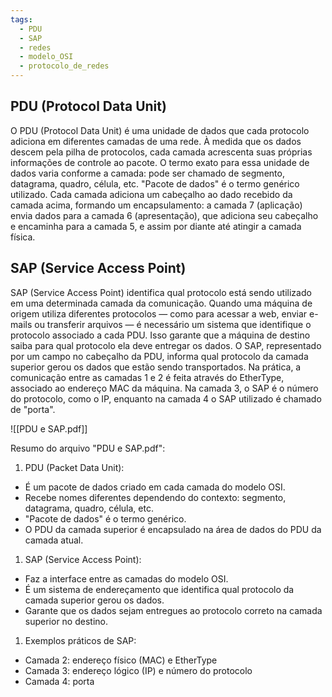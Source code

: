 ```yaml
---
tags:
  - PDU
  - SAP
  - redes
  - modelo_OSI
  - protocolo_de_redes
---
```

## PDU (Protocol Data Unit)

O PDU (Protocol Data Unit) é uma unidade de dados que cada protocolo adiciona em diferentes camadas de uma rede. À medida que os dados descem pela pilha de protocolos, cada camada acrescenta suas próprias informações de controle ao pacote. O termo exato para essa unidade de dados varia conforme a camada: pode ser chamado de segmento, datagrama, quadro, célula, etc. "Pacote de dados" é o termo genérico utilizado. Cada camada adiciona um cabeçalho ao dado recebido da camada acima, formando um encapsulamento: a camada 7 (aplicação) envia dados para a camada 6 (apresentação), que adiciona seu cabeçalho e encaminha para a camada 5, e assim por diante até atingir a camada física.

## SAP (Service Access Point)

SAP (Service Access Point) identifica qual protocolo está sendo utilizado em uma determinada camada da comunicação. Quando uma máquina de origem utiliza diferentes protocolos — como para acessar a web, enviar e-mails ou transferir arquivos — é necessário um sistema que identifique o protocolo associado a cada PDU. Isso garante que a máquina de destino saiba para qual protocolo ela deve entregar os dados. O SAP, representado por um campo no cabeçalho da PDU, informa qual protocolo da camada superior gerou os dados que estão sendo transportados. Na prática, a comunicação entre as camadas 1 e 2 é feita através do EtherType, associado ao endereço MAC da máquina. Na camada 3, o SAP é o número do protocolo, como o IP, enquanto na camada 4 o SAP utilizado é chamado de "porta".

![[PDU e SAP.pdf]]

Resumo do arquivo "PDU e SAP.pdf":

1. PDU (Packet Data Unit):

- É um pacote de dados criado em cada camada do modelo OSI.
- Recebe nomes diferentes dependendo do contexto: segmento, datagrama, quadro, célula, etc.
- "Pacote de dados" é o termo genérico.
- O PDU da camada superior é encapsulado na área de dados do PDU da camada atual.

1. SAP (Service Access Point):

- Faz a interface entre as camadas do modelo OSI.
- É um sistema de endereçamento que identifica qual protocolo da camada superior gerou os dados.
- Garante que os dados sejam entregues ao protocolo correto na camada superior no destino.

1. Exemplos práticos de SAP:

- Camada 2: endereço físico (MAC) e EtherType
- Camada 3: endereço lógico (IP) e número do protocolo
- Camada 4: porta